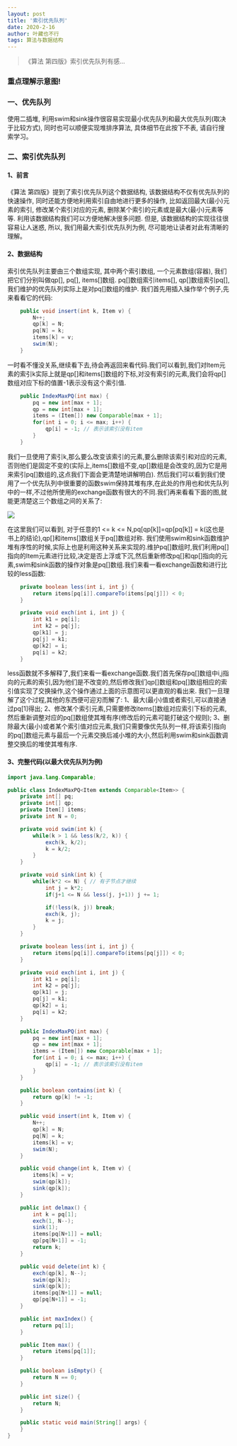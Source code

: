 ```yaml
---
layout: post
title: '索引优先队列'
date: 2020-2-16
author: 叶藏也不行
tags: 算法与数据结构
---
```


> 《算法 第四版》索引优先队列有感...

### 重点理解示意图!

### 一、优先队列
使用二插堆, 利用swim和sink操作很容易实现最小优先队列和最大优先队列(取决于比较方式), 同时也可以顺便实现堆排序算法, 具体细节在此按下不表, 请自行搜索学习。

### 二、索引优先队列
#### 1、前言
《算法 第四版》提到了索引优先队列这个数据结构, 该数据结构不仅有优先队列的快速操作, 同时还能方便地利用索引自由地进行更多的操作, 比如返回最大(最小)元素的索引, 修改某个索引对应的元素, 删除某个索引的元素或是最大(最小)元素等等. 利用该数据结构我们可以方便地解决很多问题. 但是, 该数据结构的实现往往很容易让人迷惑, 所以, 我们用最大索引优先队列为例, 尽可能地让读者对此有清晰的理解。

#### 2、数据结构
索引优先队列主要由三个数组实现, 其中两个索引数组, 一个元素数组(容器), 我们把它们分别叫做qp[], pq[], items[]数组. pq[]数组索引items[], qp[]数组索引pq[], 我们维护的优先队列实际上是对pq[]数组的维护. 我们首先用插入操作举个例子,先来看看它的代码:

```Java
    public void insert(int k, Item v) {
        N++;
        qp[k] = N;
        pq[N] = k;
        items[k] = v;
        swim(N);
    }
```
一时看不懂没关系,继续看下去,待会再返回来看代码.我们可以看到,我们对Item元素的索引k实际上就是qp[]和items[]数组的下标,对没有索引的元素,我们会将qp[]数组对应下标的值置-1表示没有这个索引值.

```Java
    public IndexMaxPQ(int max) {
        pq = new int[max + 1];
        qp = new int[max + 1];
        items = (Item[]) new Comparable[max + 1];
        for(int i = 0; i <= max; i++) {
            qp[i] = -1; // 表示该索引没有item
        }
    }
```
我们一旦使用了索引k,那么要么改变该索引的元素,要么删除该索引和对应的元素,否则他们是固定不变的(实际上,items[]数组不变,qp[]数组是会改变的,因为它是用来索引pq[]数组的,这点我们下面会更清楚地讲解明白). 然后我们可以看到我们使用了一个优先队列中很重要的函数swim保持其堆有序,在此处的作用也和优先队列中的一样,不过他所使用的exchange函数有很大的不同.我们再来看看下面的图,就能更清楚这三个数组之间的关系了:

![](\assets\ArticleImg\2020\02\01.jpg)

在这里我们可以看到, 对于任意的1 <= k <= N,pq[qp[k]]=qp[pq[k]] = k(这也是书上的结论),qp[]和items[]数组关于pq[]数组对称. 我们使用swim和sink函数维护堆有序性的时候,实际上也是利用这种关系来实现的.维护pq[]数组时,我们利用pq[]指向的Item元素进行比较,决定是否上浮或下沉,然后重新修改pq[]和qp[]指向的元素,swim和sink函数的操作对象是pq[]数组.我们来看一看exchange函数和进行比较的less函数:


```Java
    private boolean less(int i, int j) {
        return items[pq[i]].compareTo(items[pq[j]]) < 0;
    }

    private void exch(int i, int j) {
        int k1 = pq[i];
        int k2 = pq[j];
        qp[k1] = j;
        pq[j] = k1;
        qp[k2] = i;
        pq[i] = k2;
    }
```


less函数就不多解释了,我们来看一看exchange函数.我们首先保存pq[]数组中i,j指向的元素的索引,因为他们是不改变的,然后修改我们qp[]数组和pq[]数组相应的索引值实现了交换操作,这个操作通过上面的示意图可以更直观的看出来. 我们一旦理解了这个过程,其他的东西便可迎刃而解了:
1、最大(最小)值或者索引,可以直接通过pq[1]得出;
2、修改某个索引元素,只需要修改items[]数组对应索引下标的元素,然后重新调整对应的pq[]数组使其堆有序(修改后的元素可能打破这个规则);
3、删除最大(最小)或者某个索引值对应元素,我们只需要像优先队列一样,将该索引指向的pq[]数组元素与最后一个元素交换后减小堆的大小,然后利用swim和sink函数调整交换后的堆使其堆有序.



#### 3、完整代码(以最大优先队列为例)

```Java
import java.lang.Comparable;

public class IndexMaxPQ<Item extends Comparable<Item>> {
    private int[] pq;
    private int[] qp;
    private Item[] items;
    private int N = 0;

    private void swim(int k) {
        while(k > 1 && less(k/2, k)) {
            exch(k, k/2);
            k = k/2;
        }
    }

    private void sink(int k) {
        while(k*2 <= N) { // 有子节点才继续
            int j = k*2;
            if(j+1 <= N && less(j, j+1)) j += 1;

            if(!less(k, j)) break;
            exch(k, j);
            k = j;
        }
    }

    private boolean less(int i, int j) {
        return items[pq[i]].compareTo(items[pq[j]]) < 0;
    }

    private void exch(int i, int j) {
        int k1 = pq[i];
        int k2 = pq[j];
        qp[k1] = j;
        pq[j] = k1;
        qp[k2] = i;
        pq[i] = k2;
    }

    public IndexMaxPQ(int max) {
        pq = new int[max + 1];
        qp = new int[max + 1];
        items = (Item[]) new Comparable[max + 1];
        for(int i = 0; i <= max; i++) {
            qp[i] = -1; // 表示该索引没有item
        }
    }

    public boolean contains(int k) {
        return qp[k] != -1;
    }

    public void insert(int k, Item v) {
        N++;
        qp[k] = N;
        pq[N] = k;
        items[k] = v;
        swim(N);
    }

    public void change(int k, Item v) {
        items[k] = v;
        swim(qp[k]);
        sink(qp[k]);
    }

    public int delmax() {
        int k = pq[1];
        exch(1, N--);
        sink(1);
        items[pq[N+1]] = null;
        qp[pq[N+1]] = -1;
        return k;
    }

    public void delete(int k) {
        exch(qp[k], N--);
        swim(qp[k]);
        sink(qp[k]);
        items[pq[N+1]] = null;
        qp[pq[N+1]] = -1;
    }

    public int maxIndex() {
        return pq[1];
    }

    public Item max() {
        return items[pq[1]];
    }

    public boolean isEmpty() {
        return N == 0;
    }

    public int size() {
        return N;
    }

    public static void main(String[] args) {
    }
}

```